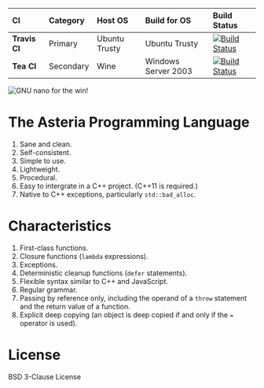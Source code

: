 |CI            |Category  |Host OS       |Build for OS        |Build Status     |
|:-------------|:---------|:-------------|:-------------------|:----------------|
|**Travis CI** |Primary   |Ubuntu Trusty |Ubuntu Trusty       |[![Build Status](https://travis-ci.org/lhmouse/asteria.svg?branch=master)](https://travis-ci.org/lhmouse/asteria) |
|**Tea CI**    |Secondary |Wine          |Windows Server 2003 |[![Build Status](https://tea-ci.org/api/badges/lhmouse/asteria/status.svg)](https://tea-ci.org/lhmouse/asteria) |

![GNU nano for the win!](https://raw.githubusercontent.com/lhmouse/poseidon/master/gnu-nano-ftw.png)

# The Asteria Programming Language

1. Sane and clean.
2. Self-consistent.
3. Simple to use.
4. Lightweight.
5. Procedural.
6. Easy to intergrate in a C++ project. (C++11 is required.)
7. Native to C++ exceptions, particularly `std::bad_alloc`.

# Characteristics

1. First-class functions.
2. Closure functions (`lambda` expressions).
3. Exceptions.
4. Deterministic cleanup functions (`defer` statements).
5. Flexible syntax similar to C++ and JavaScript.
6. Regular grammar.
7. Passing by reference only, including the operand of a `throw` statement and the return value of a function.
8. Explicit deep copying (an object is deep copied if and only if the `=` operator is used).

# License

BSD 3-Clause License

